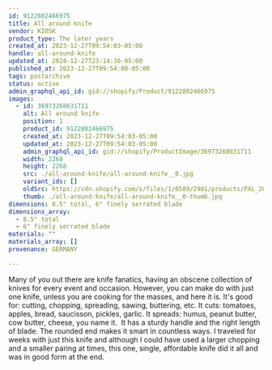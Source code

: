 ```yaml
---
id: 9122802466975
title: All around knife
vendor: KIOSK
product_type: The later years
created_at: 2023-12-27T09:54:03-05:00
handle: all-around-knife
updated_at: 2024-12-27T23:14:30-05:00
published_at: 2023-12-27T09:54:00-05:00
tags: postarchive
status: active
admin_graphql_api_id: gid://shopify/Product/9122802466975
images:
  - id: 36973268631711
    alt: All around knife
    position: 1
    product_id: 9122802466975
    created_at: 2023-12-27T09:54:03-05:00
    updated_at: 2023-12-27T09:54:03-05:00
    admin_graphql_api_id: gid://shopify/ProductImage/36973268631711
    width: 2268
    height: 2268
    src: ./all-around-knife/all-around-knife__0.jpg
    variant_ids: []
    oldSrc: https://cdn.shopify.com/s/files/1/0589/2901/products/PXL_20231101_113204244.jpg?v=1703688843
    thumb: ./all-around-knife/all-around-knife__0-thumb.jpg
dimensions: 8.5" total, 6" finely serrated blade
dimensions_array:
  - 8.5" total
  - 6" finely serrated blade
materials: ""
materials_array: []
provenance: GERMANY

---
```


Many of you out there are knife fanatics, having an obscene collection of knives for every event and occasion. However, you can make do with just one knife, unless you are cooking for the masses, and here it is. It's good for: cutting, chopping, spreading, sawing, buttering, etc. It cuts: tomatoes, apples, bread, saucisson, pickles, garlic. It spreads: humus, peanut butter, cow butter, cheese, you name it.  It has a sturdy handle and the right length of blade. The rounded end makes it smart in countless ways. I traveled for weeks with just this knife and although I could have used a larger chopping and a smaller paring at times, this one, single, affordable knife did it all and was in good form at the end.